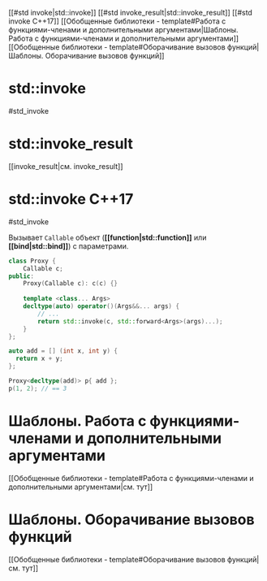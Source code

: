 
[[#std invoke|std::invoke]]
[[#std invoke_result|std::invoke_result]]
[[#std invoke C++17]]
[[Обобщенные библиотеки - template#Работа с функциями-членами и дополнительными аргументами|Шаблоны. Работа с функциями-членами и дополнительными аргументами]]
[[Обобщенные библиотеки - template#Оборачивание вызовов функций|Шаблоны. Оборачивание вызовов функций]]

# std::invoke
#std_invoke

# std::invoke_result

[[invoke_result|см. invoke_result]]

# std::invoke C++17
#std_invoke

Вызывает `Callable` объект (**[[function|std::function]]** или **[[bind|std::bind]]**) с параметрами.
```c++
class Proxy {
    Callable c;
public:
    Proxy(Callable c): c(c) {}
    
    template <class... Args>
    decltype(auto) operator()(Args&&... args) {
        // ...
        return std::invoke(c, std::forward<Args>(args)...);
    }
};

auto add = [] (int x, int y) {
  return x + y;
};

Proxy<decltype(add)> p{ add };
p(1, 2); // == 3
```

# Шаблоны. Работа с функциями-членами и дополнительными аргументами

[[Обобщенные библиотеки - template#Работа с функциями-членами и дополнительными аргументами|см. тут]]

# Шаблоны. Оборачивание вызовов функций

[[Обобщенные библиотеки - template#Оборачивание вызовов функций|см. тут]]
